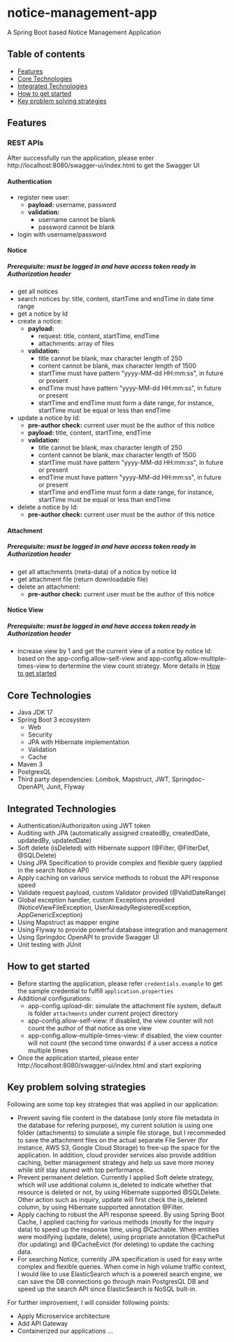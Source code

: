 # notice-management-app
A Spring Boot based Notice Management Application
## Table of contents
- [Features](#features)
- [Core Technologies](#core-technoloies)
- [Integrated Technologies](#integrated-technologies)
- [How to get started](#how-to-get-started)
- [Key problem solving strategies](#key-problem-solving-strategies)

<a id="features"></a>
## Features
### REST APIs
After successfully run the application, please enter http://localhost:8080/swagger-ui/index.html to get the Swagger UI
#### Authentication
- register new user:
  * **payload:** username, password
  * **validation:**
    - username cannot be blank
    - password cannot be blank
- login with username/password
#### Notice
##### Prerequisite: must be logged in and have access token ready in Authorization header
- get all notices
- search notices by: title, content, startTime and endTime in date time range
- get a notice by Id
- create a notice:
    * **payload:**
        - request: title, content, startTime, endTime
        - attachments: array of files
    * **validation:**
        - title cannot be blank, max character length of 250
        - content cannot be blank, max character length of 1500
        - startTime must have pattern "yyyy-MM-dd HH:mm:ss", in future or present
        - endTime must have pattern "yyyy-MM-dd HH:mm:ss", in future or present
        - startTime and endTime must form a date range, for instance, startTime must be equal or less than endTime
- update a notice by Id:
    * **pre-author check:** current user must be the author of this notice
    * **payload:** title, content, startTime, endTime
    * **validation:**
        - title cannot be blank, max character length of 250
        - content cannot be blank, max character length of 1500
        - startTime must have pattern "yyyy-MM-dd HH:mm:ss", in future or present
        - endTime must have pattern "yyyy-MM-dd HH:mm:ss", in future or present
        - startTime and endTime must form a date range, for instance, startTime must be equal or less than endTime
- delete a notice by Id:
    * **pre-author check:** current user must be the author of this notice
#### Attachment
##### Prerequisite: must be logged in and have access token ready in Authorization header
- get all attachments (meta-data) of a notice by notice Id
- get attachment file (return downloadable file)
- delete an attachment:
  * **pre-author check:** current user must be the author of this notice
#### Notice View
##### Prerequisite: must be logged in and have access token ready in Authorization header
- increase view by 1 and get the current view of a notice by notice Id: based on the app-config.allow-self-view and app-config.allow-multiple-times-view to dertermine the view count strategy. More details in [How to get started](#How-to-get-started)

<a id="core-technoloies"></a>
## Core Technologies
- Java JDK 17
- Spring Boot 3 ecosystem
  + Web
  + Security
  + JPA with Hibernate implementation
  + Validation
  + Cache
- Maven 3
- PostgresQL
- Third party dependencies: Lombok, Mapstruct, JWT, Springdoc-OpenAPI, Junit, Flyway

<a id="integrated-technologies"></a>
## Integrated Technologies
- Authentication/Authorizaiton using JWT token
- Auditing with JPA (automatically assigned createdBy, createdDate, updatedBy, updatedDate)
- Soft delete (isDeleted) with Hibernate support (@Filter, @FilterDef, @SQLDelete)
- Using JPA Specification to provide complex and flexible query (applied in the search Notice API)
- Apply caching on various service methods to robust the API response speed
- Validate request payload, custom Validator provided (@ValidDateRange)
- Global exception handler, custom Exceptions provided (NoticeViewFileException, UserAlreadyRegisteredException, AppGenericException)
- Using Mapstruct as mapper engine
- Using Flyway to provide powerful database integration and management
- Using Springdoc OpenAPI to provide Swagger UI
- Unit testing with JUnit

<a id="how-to-get-started"></a>
## How to get started
- Before starting the application, please refer `credentials.example` to get the sample credential to fulfill `application.properties`
- Additional configurations:
  + app-config.upload-dir: simulate the attachment file system, default is folder `attachments` under current project directory
  + app-config.allow-self-view: if disabled, the view counter will not count the author of that notice as one view
  + app-config.allow-multiple-times-view: if disabled, the view counter will not count (the second time onwards) if a user access a notice multiple times
- Once the application started, please enter http://localhost:8080/swagger-ui/index.html and start exploring

<a id="key-problem-solving-strategies"></a>
## Key problem solving strategies
Following are some top key strategies that was applied in our application:
- Prevent saving file content in the database (only store file metadata in the database for refering purpose), my current solution is using one folder (attachments) to simulate a simple file storage, but I recommeded to save the attachment files on the actual separate File Server (for instance, AWS S3, Google Cloud Storage) to free-up the space for the application. In addition, cloud provider services also provide addition caching, better management strategy and help us save more money while still stay stuned with top performance.
- Prevent permanent deletion. Currently I applied Soft delete strategy, which will use additional column is_deleted to indicate whether that resource is deleted or not, by using Hibernate supported @SQLDelete. Other action such as inquiry, update will first check the is_deleted column, by using Hibernate supported annotation @Filter.
- Apply caching to robust the API response speeed. By using Spring Boot Cache, I applied caching for various methods (mostly for the inquiry data) to speed up the response time, using @Cachable. When entities were modifying (update, delete), using propriate annotation @CachePut (for updating) and @CacheEvict (for deleting) to update the caching data.
- For searching Notice, currently JPA specification is used for easy write complex and flexible queries. When come in high volume traffic context, I would like to use ElasticSearch which is a powered search engine, we can save the DB connections go through main PostgresQL DB and speed up the search API since ElasticSearch is NoSQL bult-in.

For further improvement, I will consider following points:
- Apply Microservice architecture
- Add API Gateway
- Containerized our applications
...
  

